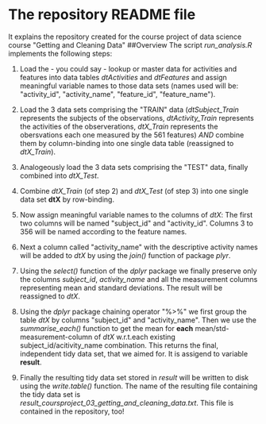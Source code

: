 # The repository README file
It explains the repository created for the course project of data science course "Getting and Cleaning Data"
##Overview
The script *run_analysis.R* implements the following steps:

 1. Load the - you could say - lookup or master data for activities and features into data tables 
    *dtActivities* and *dtFeatures* and assign meaningful variable names to those data sets 
    (names used will be:  "activity_id", "activity_name", "feature_id", "feature_name").
    
 2. Load the 3 data sets comprising the "TRAIN" data (*dtSubject_Train* represents the subjects of the observations,
 *dtActivity_Train* represents the activities of the observerations, *dtX_Train* represents the obersvations each
 one measured by the 561 features) *AND* combine them by column-binding into one single data table (reassigned to *dtX_Train*).
 
 3. Analogeously load the 3 data sets comprising the "TEST" data, finally combined into *dtX_Test*.
 
 4. Combine *dtX_Train* (of step 2) and *dtX_Test* (of step 3) into one single data set **dtX** by row-binding.
 
 5. Now assign meaningful variable names to the columns of *dtX*: The first two columns will be 
 named "subject_id" and "activity_id". Columns 3 to 356 will be named according to the feature names.
 
 6. Next a column called "activity_name" with the descriptive activity names will be added to *dtX* by using the *join()* function of package *plyr*.
 
 7. Using the *select()* function of the *dplyr* package we finally preserve only the columns *subject_id*,
    *activity_name* and all the measurement columns representing mean and standard deviations.
    The result will be reassigned to *dtX*.
    
 8. Using the *dplyr* package chaining operator "%>%" we first group the table *dtX* by columns "subject_id" and "activity_name".
 Then we use the *summarise_each()* function to get the mean for **each** mean/std-measurement-column of *dtX* w.r.t.each existing
 subject_id/acitivity_name combination.
 This returns the final, independent tidy data set, that we aimed for. It is assigend to variable **result**.
  
 9.  Finally the resulting tidy data set stored in *result* will be written to disk using the *write.table()* function.
 The name of the resulting file containing the tidy data set is *result_coursproject_03_getting_and_cleaning_data.txt*. This file is contained in the repository, too!
 
 